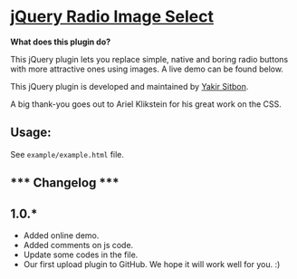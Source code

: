 [jQuery Radio Image Select](http://kingyes.github.com/jquery-radio-image-select/)
===============

__What does this plugin do?__

This jQuery plugin lets you replace simple, native and boring radio buttons with more attractive ones using images. A live demo can be found below.

This jQuery plugin is developed and maintained by [Yakir Sitbon](https://github.com/KingYes).

A big thank-you goes out to Ariel Klikstein for his great work on the CSS.

Usage:
----------
See `example/example.html` file.


*** Changelog ***
----------

1.0.*
----------
* Added online demo.
* Added comments on js code.
* Update some codes in the file.
* Our first upload plugin to GitHub. We hope it will work well for you. :)
